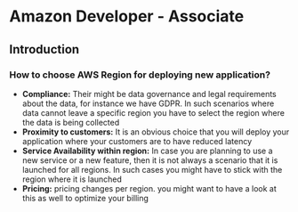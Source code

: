 # Amazon Developer - Associate

## Introduction


### How to choose AWS Region for deploying new application?
 - **Compliance:** Their might be data governance and legal requirements about the data, for instance we have GDPR. In such scenarios where data cannot leave a specific region you have to select the region where the data is being collected
 - **Proximity to customers:** It is an obvious choice that you will deploy your application where your customers are to have reduced latency 
 - **Service Availability within region:** In case you are planning to use a new service or a new feature, then it is not always a scenario that it is launched for all regions. In such cases you might have to stick with the region where it is launched
 - **Pricing:** pricing changes per region. you might want to have a look at this as well to optimize your billing




